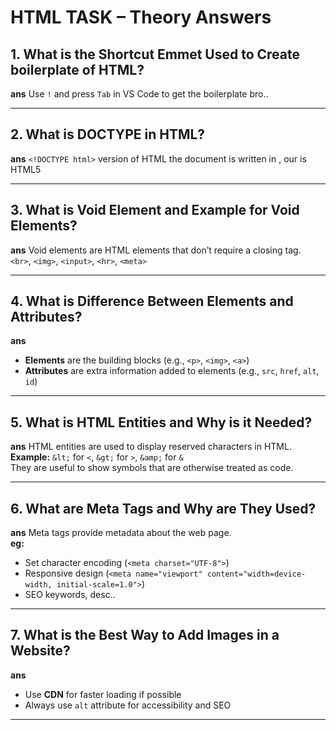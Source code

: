 # HTML TASK – Theory Answers

## 1. What is the Shortcut Emmet Used to Create boilerplate of HTML?
**ans**
Use `!` and press `Tab` in VS Code to get the boilerplate bro..

---

## 2. What is DOCTYPE in HTML?
 **ans**
`<!DOCTYPE html>`  version of HTML the document is written in  , our is HTML5

---

## 3. What is Void Element and Example for Void Elements?
**ans**
Void elements are HTML elements that don’t require a closing tag.  
 `<br>`, `<img>`, `<input>`, `<hr>`, `<meta>`

---

## 4. What is Difference Between Elements and Attributes?
**ans**
- **Elements** are the building blocks (e.g., `<p>`, `<img>`, `<a>`)
- **Attributes** are extra information added to elements (e.g., `src`, `href`, `alt`, `id`)

---

## 5. What is HTML Entities and Why is it Needed?
**ans**
HTML entities are used to display reserved characters in HTML.  
**Example:** `&lt;` for `<`, `&gt;` for `>`, `&amp;` for `&`  
They are useful to show symbols that are otherwise treated as code.

---

## 6. What are Meta Tags and Why are They Used?
**ans**
Meta tags provide metadata about the web page.  
**eg:**
- Set character encoding (`<meta charset="UTF-8">`)
- Responsive design (`<meta name="viewport" content="width=device-width, initial-scale=1.0">`)
- SEO keywords, desc..

---
## 7. What is the Best Way to Add Images in a Website?
**ans**
- Use **CDN** for faster loading if possible
- Always use `alt` attribute for accessibility and SEO

---